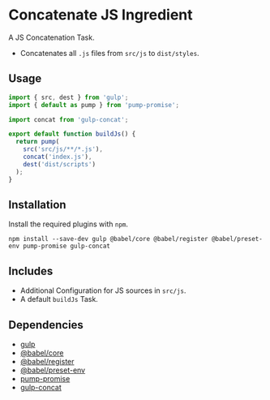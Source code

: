 Concatenate JS Ingredient
================================================================================

A JS Concatenation Task.

- Concatenates all `.js` files from `src/js` to `dist/styles`.

Usage
--------------------------------------------------------------------------------

```javascript
import { src, dest } from 'gulp';
import { default as pump } from 'pump-promise';	

import concat from 'gulp-concat';

export default function buildJs() {
  return pump(
    src('src/js/**/*.js'),
    concat('index.js'),
    dest('dist/scripts')
  );
}
```

Installation
--------------------------------------------------------------------------------

Install the required plugins with `npm`.

`npm install --save-dev gulp @babel/core @babel/register @babel/preset-env pump-promise gulp-concat`

Includes
--------------------------------------------------------------------------------

- Additional Configuration for JS sources in `src/js`.
- A default `buildJs` Task.

Dependencies
--------------------------------------------------------------------------------

- [gulp](https://www.npmjs.com/package/gulp)
- [@babel/core](https://www.npmjs.com/package/@babel/core)
- [@babel/register](https://www.npmjs.com/package/@babel/register)
- [@babel/preset-env](https://www.npmjs.com/package/@babel/preset-env)
- [pump-promise](https://www.npmjs.com/package/pump-promise)
- [gulp-concat](https://www.npmjs.com/package/gulp-concat)

